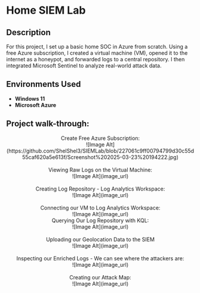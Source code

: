<h1>Home SIEM Lab</h1>



<h2>Description</h2>
For this project, I set up a basic home SOC in Azure from scratch. Using a free Azure subscription, I created a virtual machine (VM), opened it to the internet as a honeypot, and forwarded logs to a central repository. I then integrated Microsoft Sentinel to analyze real-world attack data.
<br />


<h2>Environments Used </h2>

- <b>Windows 11</b> 
- <b>Microsoft Azure</b> 

<h2>Project walk-through:</h2>

<p align="center">
Create Free Azure Subscription: <br/>
![Image Alt](https://github.com/ShelShel3/SIEMLab/blob/227061c9ff00794799d30c55d55caf620a5e613f/Screenshot%202025-03-23%20194222.jpg)
<br />
<br />
Viewing Raw Logs on the Virtual Machine:  <br/>
 ![Image Alt](image_url)
<br />
<br />Creating Log Repository - Log Analytics Workspace: <br/>
 ![Image Alt](image_url)
<br />
<br />
Connecting our VM to Log Analytics Workspace:  <br/>
 ![Image Alt](image_url)
<br />
Querying Our Log Repository with KQL:  <br/>
 ![Image Alt](image_url)
<br />
<br />
Uploading our Geolocation Data to the SIEM  <br/>
 ![Image Alt](image_url)
<br />
<br />
Inspecting our Enriched Logs - We can see where the attackers are:  <br/>
 ![Image Alt](image_url)
<br />
<br />
Creating our Attack Map:  <br/>
  ![Image Alt](image_url)
<br />
<br />
</p>

<!--
 ```diff
- text in red
+ text in green
! text in orange
# text in gray
@@ text in purple (and bold)@@
```
--!>
